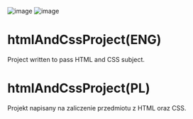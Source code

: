 ![image](https://user-images.githubusercontent.com/44161825/127308046-52fca847-80c1-4322-8f2a-470ae69b0f55.png)
![image](https://user-images.githubusercontent.com/44161825/127308151-5b7272ae-01d0-474e-bacf-0700e5d16f1e.png)

# htmlAndCssProject(ENG)
Project written to pass HTML and CSS subject.

# htmlAndCssProject(PL)
Projekt napisany na zaliczenie przedmiotu z HTML oraz CSS.
